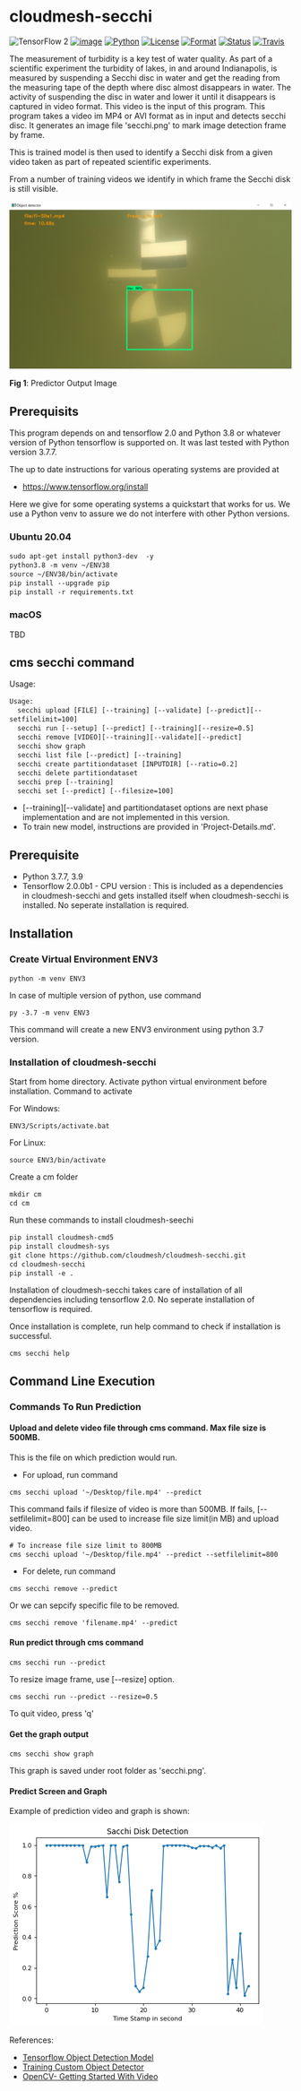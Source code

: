 # cloudmesh-secchi

![TensorFlow 2](https://img.shields.io/badge/TensorFlow%20Requirement-2.0-brightgreen)
[![image](https://img.shields.io/pypi/v/cloudmesh-common.svg)](https://pypi.org/project/cloudmesh-common/)
[![Python](https://img.shields.io/pypi/pyversions/cloudmesh-common.svg)](https://pypi.python.org/pypi/cloudmesh-common)
[![License](https://img.shields.io/badge/License-Apache%202.0-blue.svg)](https://github.com/cloudmesh/cloudmesh-common/blob/main/LICENSE)
[![Format](https://img.shields.io/pypi/format/cloudmesh-common.svg)](https://pypi.python.org/pypi/cloudmesh-common)
[![Status](https://img.shields.io/pypi/status/cloudmesh-common.svg)](https://pypi.python.org/pypi/cloudmesh-common)
[![Travis](https://travis-ci.com/cloudmesh/cloudmesh-common.svg?branch=main)](https://travis-ci.com/cloudmesh/cloudmesh-common)


The measurement of turbidity is a key test of water quality. As part of a scientific experiment the 
turbidity of lakes, in and around Indianapolis, is measured by suspending a 
Secchi disc in water and get the reading from the measuring tape of the depth
where disc almost disappears in water.  The activity of suspending the disc in water and lower it 
until it disappears is  captured in video format. This video is the input of this program.
This program takes a video im MP4 or AVI format as in input and detects secchi disc.
It generates an image file 'secchi.png' to mark image detection frame by frame. 

This is trained model is then used to identify a Secchi disk from a given video taken as part of repeated 
scientific experiments. 

From a number of training videos we identify in which frame the Secchi disk is still visible.


<img src="images/Predictor_Image.png" width="%50" />

**Fig 1**: Predictor Output Image


## Prerequisits

This program depends on and tensorflow 2.0 and Python 3.8  or whatever version of Python tensorflow is supported on. 
It was last tested with Python version 3.7.7.  

The up to date instructions for various operating systems are provided at 

* <https://www.tensorflow.org/install>

Here we give for some operating systems a quickstart that works for us. We use a Python venv to assure we 
do not interfere with other Python versions.

### Ubuntu 20.04

```
sudo apt-get install python3-dev  -y
python3.8 -m venv ~/ENV38
source ~/ENV38/bin/activate
pip install --upgrade pip
pip install -r requirements.txt
```

### macOS

TBD 



## cms secchi command


Usage:

```
Usage:
  secchi upload [FILE] [--training] [--validate] [--predict][--setfilelimit=100]
  secchi run [--setup] [--predict] [--training][--resize=0.5]
  secchi remove [VIDEO][--training][--validate][--predict]
  secchi show graph 
  secchi list file [--predict] [--training]
  secchi create partitiondataset [INPUTDIR] [--ratio=0.2]
  secchi delete partitiondataset
  secchi prep [--training]
  secchi set [--predict] [--filesize=100]

```

* [--training][--validate] and partitiondataset options are next phase implementation
  and are not implemented in this version.
* To train new model, instructions are provided in 'Project-Details.md'.

## Prerequisite

* Python 3.7.7, 3.9
* Tensorflow 2.0.0b1 - CPU version : This is included as a dependencies in 
  cloudmesh-secchi and gets installed itself when cloudmesh-secchi is installed. 
  No seperate installation is required. 

## Installation

### Create Virtual Environment ENV3

```
python -m venv ENV3
```

In case of multiple version of python, use command 

```
py -3.7 -m venv ENV3
```

This command will create a new ENV3 environment using python 3.7 version.


### Installation of cloudmesh-secchi

Start from home directory. Activate python virtual environment before installation. 
Command to activate

For Windows:

```
ENV3/Scripts/activate.bat
```

For Linux:

```
source ENV3/bin/activate
```

Create a cm folder 

```
mkdir cm
cd cm
```

Run these commands to install cloudmesh-seechi

```
pip install cloudmesh-cmd5
pip install cloudmesh-sys
git clone https://github.com/cloudmesh/cloudmesh-secchi.git
cd cloudmesh-secchi
pip install -e .

```

Installation of cloudmesh-secchi takes care of installation of all dependencies including
tensorflow 2.0. No seperate installation of tensorflow is required.

Once installation is complete, run help command to check if installation is successful.

```
cms secchi help
```

## Command Line Execution

### Commands To Run Prediction

#### Upload and delete video file through cms command. Max file size is 500MB.

This is the file on which prediction would run.

* For upload, run command

```
cms secchi upload '~/Desktop/file.mp4' --predict
```

This command fails if filesize of video is more than 500MB. 
If fails, [--setfilelimit=800] can be used to increase file size limit(in MB) and upload
video.

```
# To increase file size limit to 800MB
cms secchi upload '~/Desktop/file.mp4' --predict --setfilelimit=800

``` 

* For delete, run command 

```
cms secchi remove --predict
```

  Or we can sepcify specific file to be removed.

```
cms secchi remove 'filename.mp4' --predict
```  

#### Run predict through cms command

```
cms secchi run --predict
```

To resize image frame, use [--resize] option.

```
cms secchi run --predict --resize=0.5
```

To quit video, press 'q'

#### Get the graph output

```
cms secchi show graph
```

This graph is saved under root folder as 'secchi.png'.


#### Predict Screen and Graph

Example of prediction video and graph is shown:

![Output Graph](image/secchigraph.png) 


References:

* [Tensorflow Object Detection Model](https://github.com/tensorflow/models/tree/master/research/object_detection)
* [Training Custom Object Detector](https://tensorflow-object-detection-api-tutorial.readthedocs.io/en/latest/training.html)
* [OpenCV- Getting Started With Video](https://opencv-python-tutroals.readthedocs.io/en/latest/py_tutorials/py_gui/py_video_display/py_video_display.html)
